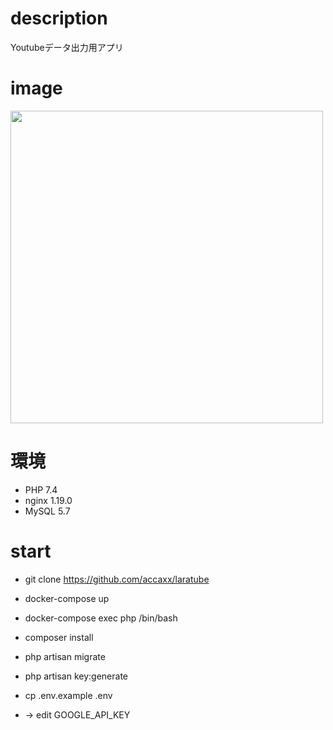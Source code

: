 # description
Youtubeデータ出力用アプリ

# image
<img src="./image.gif" width="500px">

# 環境
- PHP 7.4
- nginx 1.19.0
- MySQL 5.7

# start
- git clone https://github.com/accaxx/laratube

- docker-compose up
- docker-compose exec php /bin/bash

- composer install
- php artisan migrate
- php artisan key:generate
- cp .env.example .env
- -> edit GOOGLE_API_KEY


